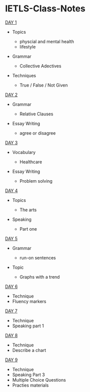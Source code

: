 # IETLS-Class-Notes

[DAY 1](https://github.com/lightencc/IETLS-Class-Notes/blob/master/0831%20DAY%201.md)

* Topics
  * physcial and mental health
  * lifestyle

* Grammar
  * Collective Adectives

* Techniques
  * True / False / Not Given

[DAY 2](https://github.com/lightencc/IETLS-Class-Notes/blob/master/0901%20DAY%202.md)

* Grammar
  * Relative Clauses

* Essay Writing
  * agree or disagree

[DAY 3](https://github.com/lightencc/IETLS-Class-Notes/blob/master/0902%20DAY%203.md)

* Vocabulary
  * Healthcare

* Essay Writing
  * Problem solving

[DAY 4](https://github.com/lightencc/IETLS-Class-Notes/blob/master/0903%20DAY%204.md)

* Topics
  * The arts

* Speaking
  * Part one

[DAY 5](https://github.com/lightencc/IETLS-Class-Notes/blob/master/0904%20DAY%205.md)

* Grammar
  * run-on sentences

* Topic 
  * Graphs with a trend
  
[DAY 6](https://github.com/lightencc/IETLS-Class-Notes/blob/master/0908%20DAY%206.md)

* Technique
 * Fluency markers

[DAY 7](https://github.com/lightencc/IETLS-Class-Notes/blob/master/0909%20DAY%207.md)

* Technique 
 * Speaking part 1
 
[DAY 8](https://github.com/lightencc/IETLS-Class-Notes/blob/master/0910%20DAY%208.md)

* Technique
 * Describe a chart
 
[DAY 9](https://github.com/lightencc/IETLS-Class-Notes/blob/master/0911%20DAY%209.md)

* Technique
 * Speaking Part 3
 * Multiple Choice Questions
* Practies materials
